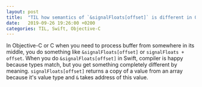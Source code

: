 ```yaml
---
layout: post
title:  "TIL how semantics of `&signalFloats[offset]` is different in Objective-C and Swift"
date:   2019-09-26 19:26:00 +0200
categories: TIL, Swift, Objective-C
---
```

In Objective-C or C when you need to process buffer from somewhere in its middle, you do something like `&signalFloats[offset]` or `signalFloats + offset`. When you do `&signalFloats[offset]` in Swift, compiler is happy because types match, but you get something completely different by meaning. `signalFloats[offset]` returns a copy of a value from an array because it's value type and `&` takes address of this value.
